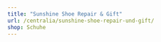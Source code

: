 ```yaml
---
title: "Sunshine Shoe Repair & Gift"
url: /centralia/sunshine-shoe-repair-und-gift/
shop: Schuhe
---
```

